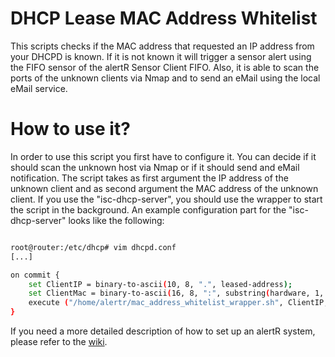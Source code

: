 DHCP Lease MAC Address Whitelist
======

This scripts checks if the MAC address that requested an IP address from your DHCPD is known. If it is not known it will trigger a sensor alert using the FIFO sensor of the alertR Sensor Client FIFO. Also, it is able to scan the ports of the unknown clients via Nmap and to send an eMail using the local eMail service.


How to use it?
======

In order to use this script you first have to configure it. You can decide if it should scan the unknown host via Nmap or if it should send and eMail notification. The script takes as first argument the IP address of the unknown client and as second argument the MAC address of the unknown client. If you use the "isc-dhcp-server", you should use the wrapper to start the script in the background. An example configuration part for the "isc-dhcp-server" looks like the following:

```bash

root@router:/etc/dhcp# vim dhcpd.conf
[...]

on commit {
	set ClientIP = binary-to-ascii(10, 8, ".", leased-address);
	set ClientMac = binary-to-ascii(16, 8, ":", substring(hardware, 1, 8));
	execute ("/home/alertr/mac_address_whitelist_wrapper.sh", ClientIP, ClientMac);
}

```

If you need a more detailed description of how to set up an alertR system, please refer to the [wiki](https://github.com/sqall01/alertR/wiki).
